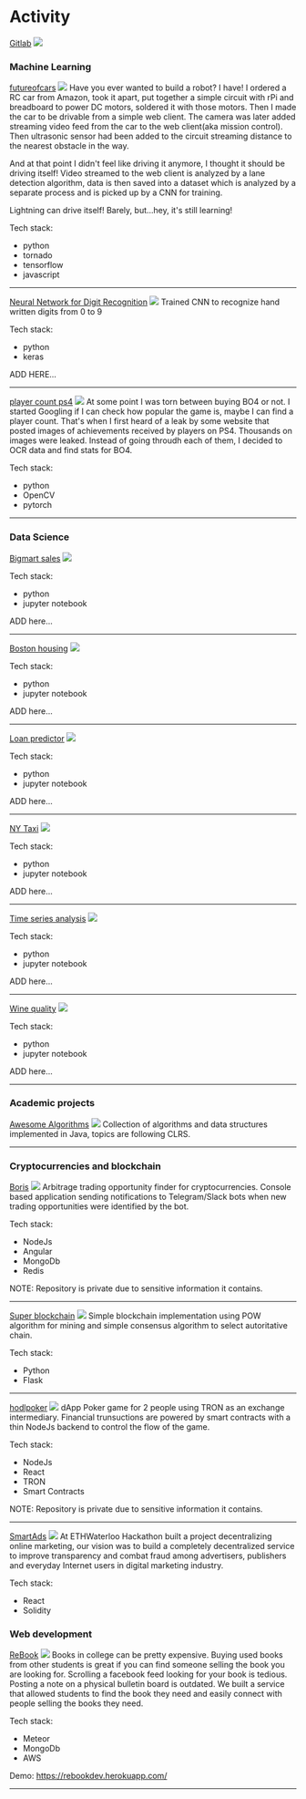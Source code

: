 # Activity

[Gitlab](https://gitlab.com/spestushko)
<img src="images/gitlab.png?raw=true"/>

### Machine Learning

[futureofcars](https://gitlab.com/futureofcars)
<img src="images/futureofcars.png?raw=true"/>
Have you ever wanted to build a robot? I have!
I ordered a RC car from Amazon, took it apart, put together a simple circuit with rPi and breadboard
to power DC motors, soldered it with those motors. Then I made the car to be drivable 
from a simple web client. The camera was later added streaming video feed from the car
to the web client(aka mission control). Then ultrasonic sensor had been added to the circuit 
streaming distance to the nearest obstacle in the way. 

And at that point I didn't feel like driving it anymore, I thought it should be driving itself!
Video streamed to the web client is analyzed by a lane detection algorithm, data is then 
saved into a dataset which is analyzed by a separate process and is picked up by a CNN for training. 

Lightning can drive itself! Barely, but...hey, it's still learning!

Tech stack:
- python
- tornado
- tensorflow
- javascript

---

[Neural Network for Digit Recognition]()
<img src="images/dummy_thumbnail.jpg?raw=true"/>
Trained CNN to recognize hand written digits from 0 to 9

Tech stack:
- python
- keras 

ADD HERE...

---

[player count ps4](https://gitlab.com/spestushko/player_count_ps4)
<img src="images/ps4_players.png?raw=true"/>
At some point I was torn between buying BO4 or not. I started Googling if I can check 
how popular the game is, maybe I can find a player count. That's when I first heard of a leak 
by some website that posted images of achievements received by players on PS4. Thousands on images
were leaked. Instead of going throudh each of them, I decided to OCR data and find stats for BO4.

Tech stack:
- python
- OpenCV
- pytorch

---

### Data Science

[Bigmart sales]()
<img src="images/dummy_thumbnail.jpg?raw=true"/>

Tech stack:
- python 
- jupyter notebook

ADD here...

---

[Boston housing]()
<img src="images/dummy_thumbnail.jpg?raw=true"/>

Tech stack:
- python 
- jupyter notebook

ADD here...

---

[Loan predictor]()
<img src="images/dummy_thumbnail.jpg?raw=true"/>

Tech stack:
- python 
- jupyter notebook

ADD here...

---

[NY Taxi]()
<img src="images/dummy_thumbnail.jpg?raw=true"/>

Tech stack:
- python 
- jupyter notebook

ADD here...

---

[Time series analysis]()
<img src="images/dummy_thumbnail.jpg?raw=true"/>

Tech stack:
- python 
- jupyter notebook

ADD here...

---

[Wine quality]()
<img src="images/dummy_thumbnail.jpg?raw=true"/>

Tech stack:
- python 
- jupyter notebook

ADD here...

---

### Academic projects 

[Awesome Algorithms](https://gitlab.com/spestushko/awesome_algorithms)
<img src="images/clrs.jpeg?raw=true"/>
Collection of algorithms and data structures implemented in Java, topics are following CLRS.

---

### Cryptocurrencies and blockchain 

[Boris](https://gitlab.com/crypto_algorithmic_trading/boris)
<img src="images/boris.png?raw=true"/>
Arbitrage trading opportunity finder for cryptocurrencies. Console based application sending notifications to Telegram/Slack bots when new 
trading opportunities were identified by the bot. 

Tech stack:
- NodeJs
- Angular
- MongoDb
- Redis

NOTE: Repository is private due to sensitive information it contains.

--- 

[Super blockchain](https://gitlab.com/spestushko/super_blockchain/tree/master)
<img src="images/super_blockchain.png?raw=true"/>
Simple blockchain implementation using POW algorithm for mining and simple consensus algorithm to select autoritative chain. 

Tech stack:
- Python
- Flask

--- 

[hodlpoker](https://github.com/NikitaKoren/hodl-web-client)
<img src="images/hodlpoker.png?raw=true"/>
dApp Poker game for 2 people using TRON as an exchange intermediary. Financial trunsuctions are powered by 
smart contracts with a thin NodeJs backend to control the flow of the game.

Tech stack:
- NodeJs
- React
- TRON 
- Smart Contracts

NOTE: Repository is private due to sensitive information it contains.

---

[SmartAds](https://github.com/NikitaKoren/ethWaterloo)
<img src="images/dummy_thumbnail.jpg?raw=true"/>
At ETHWaterloo Hackathon built a project decentralizing online marketing, 
our vision was to build a completely decentralized service to improve transparency
and combat fraud among advertisers, publishers and everyday 
Internet users in digital marketing industry.

Tech stack:
- React
- Solidity

### Web development

[ReBook](https://github.com/NikitaKoren/ReBook)
<img src="images/rebook.png?raw=true"/>
Books in college can be pretty expensive. Buying used books from other students is great
if you can find someone selling the book you are looking for. Scrolling a facebook feed 
looking for your book is tedious. Posting a note on a physical bulletin board is outdated.
We built a service that allowed students to find the book they need and easily connect 
with people selling the books they need. 

Tech stack:
- Meteor
- MongoDb
- AWS

Demo: https://rebookdev.herokuapp.com/

---

